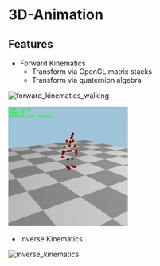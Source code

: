 # 3D-Animation

## Features
- Forward Kinematics
    - Transform via OpenGL matrix stacks
    - Transform via quaternion algebra

![forward_kinematics_walking](https://github.com/AnuKritiW/3D-Animation/blob/main/images/ForwardKinematics_walking.gif)

![forward_kinematics_jumping](https://github.com/AnuKritiW/3D-Animation/blob/main/images/ForwardKinematics_jumping.gif)

- Inverse Kinematics

![inverse_kinematics](https://github.com/AnuKritiW/3D-Animation/blob/main/images/InverseKinematics.gif)